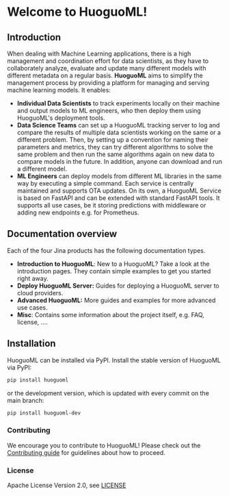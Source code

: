# Welcome to HuoguoML!

## Introduction

When dealing with Machine Learning applications, there is a high management and coordination effort for data scientists, as they have to collaborately analyze, evaluate and update many different models with different metadata on a regular basis. **HuoguoML** aims to simplify the management process by providing a platform for managing and serving machine learning models. It enables:

* **Individual Data Scientists** to track experiments locally on their machine and output models to ML engineers, who then deploy them using HuoguoML's deployment tools.
* **Data Science Teams** can set up a HuoguoML tracking server to log and compare the results of multiple data scientists working on the same or a different problem. Then, by setting up a convention for naming their parameters and metrics, they can try different algorithms to solve the same problem and then run the same algorithms again on new data to compare models in the future. In addition, anyone can download and run a different model.
* **ML Engineers** can deploy models from different ML libraries in the same way by executing a simple command. Each service is centrally maintained and supports OTA updates. On its own, a HuoguoML Service is based on FastAPI and can be extended with standard FastAPI tools. It supports all use cases, be it storing predictions with middleware or adding new endpoints e.g. for Prometheus.

## Documentation overview

Each of the four Jina products has the following documentation types.

* **Introduction to HuoguoML**: New to a HuoguoML? Take a look at the introduction pages. They contain simple examples to get you started right away.
* **Deploy HuoguoML Server:** Guides for deploying a HuoguoML server to cloud providers.
* **Advanced HuoguoML:** More guides and examples for more advanced use cases.
* **Misc**: Contains some information about the project itself, e.g. FAQ, license, ....

## Installation

HuoguoML can be installed via PyPI. Install the stable version of HuoguoML via PyPI:

```bash
pip install huoguoml
```

or the development version, which is updated with every commit on the main branch:

```bash
pip install huoguoml-dev
```

### Contributing

We encourage you to contribute to HuoguoML! Please check out the [Contributing guide](https://github.com/HuoguoML/HuoguoML/blob/main/CONTRIBUTING.md) for guidelines about how to proceed.

### License

Apache License Version 2.0, see [LICENSE](https://github.com/HuoguoML/HuoguoML/blob/main/LICENSE)

